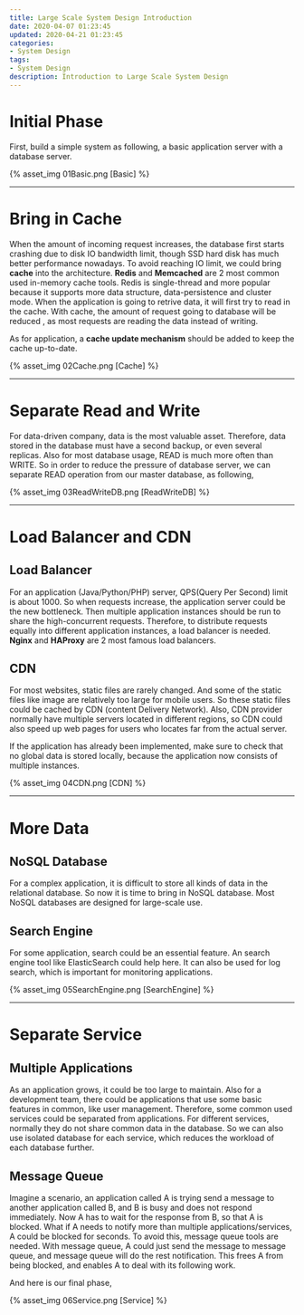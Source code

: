 ```yaml
---
title: Large Scale System Design Introduction
date: 2020-04-07 01:23:45
updated: 2020-04-21 01:23:45
categories:
- System Design
tags:
- System Design
description: Introduction to Large Scale System Design
---
```

# Initial Phase
First, build a simple system as following, a basic application server with a database server.

{% asset_img 01Basic.png [Basic] %}

***

# Bring in Cache
When the amount of incoming request increases, the database first starts crashing due to disk IO bandwidth limit, though SSD hard disk has much better performance nowadays. To avoid reaching IO limit, we could bring **cache** into the architecture. **Redis** and **Memcached** are 2 most common used in-memory cache tools. Redis is single-thread and more popular because it supports more data structure, data-persistence and cluster mode. When the application is going to retrive data, it will first try to read in the cache. With cache, the amount of request going to database will be reduced , as most requests are reading the data instead of writing.

As for application, a **cache update mechanism** should be added to keep the cache up-to-date.

{% asset_img 02Cache.png [Cache] %}

***

# Separate Read and Write
For data-driven company, data is the most valuable asset. Therefore, data stored in the database must have a second backup, or even several replicas. Also for most database usage, READ is much more often than WRITE. So in order to reduce the pressure of database server, we can separate READ operation from our master database, as following,

{% asset_img 03ReadWriteDB.png [ReadWriteDB] %}

***

# Load Balancer and CDN
## Load Balancer
For an application (Java/Python/PHP) server, QPS(Query Per Second) limit is about 1000. So when requests increase, the application server could be the new bottleneck. Then multiple application instances should be run to share the high-concurrent requests. Therefore, to distribute requests equally into different application instances, a load balancer is needed. **Nginx** and **HAProxy** are 2 most famous load balancers.

## CDN
For most websites, static files are rarely changed. And some of the static files like image are relatively too large for mobile users. So these static files could be cached by CDN (content Delivery Network). Also, CDN provider normally have multiple servers located in different regions, so CDN could also speed up web pages for users who locates far from the actual server.

If the application has already been implemented, make sure to check that no global data is stored locally, because the application now consists of multiple instances.

{% asset_img 04CDN.png [CDN] %}

***

# More Data
## NoSQL Database
For a complex application, it is difficult to store all kinds of data in the relational database. So now it is time to bring in NoSQL database. Most NoSQL databases are designed for large-scale use. 

## Search Engine
For some application, search could be an essential feature. An search engine tool like ElasticSearch could help here. It can also be used for log search, which is important for monitoring applications.

{% asset_img 05SearchEngine.png [SearchEngine] %}

***

# Separate Service
## Multiple Applications
As an application grows, it could be too large to maintain. Also for a development team, there could be applications that use some basic features in common, like user management. Therefore, some common used services could be separated from applications. For different services, normally they do not share common data in the database. So we can also use isolated database for each service, which reduces the workload of each database further.

## Message Queue
Imagine a scenario, an application called A is trying send a message to another application called B, and B is busy and does not respond immediately. Now A has to wait for the response from B, so that A is blocked. What if A needs to notify more than multiple applications/services, A could be blocked for seconds. To avoid this, message queue tools are needed. With message queue, A could just send the message to message queue, and message queue will do the rest notification. This frees A from being blocked, and enables A to deal with its following work.

And here is our final phase,

{% asset_img 06Service.png [Service] %}